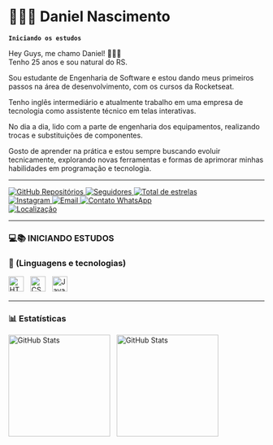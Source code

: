# 👨🏻‍💻 Daniel Nascimento

**`Iniciando os estudos`**

Hey Guys, me chamo Daniel! 👋🏼😁  
Tenho 25 anos e sou natural do RS.

Sou estudante de Engenharia de Software e estou dando meus primeiros passos na área de desenvolvimento, com os cursos da Rocketseat.  

Tenho inglês intermediário e atualmente trabalho em uma empresa de tecnologia como assistente técnico em telas interativas.  

No dia a dia, lido com a parte de engenharia dos equipamentos, realizando trocas e substituições de componentes.  

Gosto de aprender na prática e estou sempre buscando evoluir tecnicamente, explorando novas ferramentas e formas de aprimorar minhas habilidades em programação e tecnologia.

---

<!-- Linha 1: Meus Repositórios - Seguidores - Estrelas -->
<a href="https://github.com/Daniel-Nascimento-13?tab=repositories">
  <img 
        alt="GitHub Repositórios" 
        title="Meus repositórios no GitHub" 
        src="https://custom-icon-badges.demolab.com/badge/-Meus%20Repositórios-gray?style=for-the-badge&logo=repo&logoColor=white" 
  />
</a>
<a href="https://github.com/Daniel-Nascimento-13?tab=followers">
  <img 
        alt="Seguidores" 
        title="Me siga no GitHub" 
        src="https://custom-icon-badges.demolab.com/github/followers/Daniel-Nascimento-13?color=236ad3&labelColor=1155ba&style=for-the-badge&logo=github&label=Seguidores&logoColor=white"
  />
</a>
<a href="https://github.com/Daniel-Nascimento-13?tab=repositories&sort=stargazers">
  <img 
        alt="Total de estrelas" 
        title="Total de estrelas GitHub" 
        src="https://custom-icon-badges.demolab.com/github/stars/Daniel-Nascimento-13?color=yellow&style=for-the-badge&labelColor=ffd500&logo=star&label=estrelas"
  />
</a>

<br/>

<!-- Linha 2: Instagram - Email - Contato -->
<a href="https://instagram.com/daniel_nascimennto" target="_blank">
  <img 
      alt="Instagram" 
      title="Me siga no Instagram" 
      src="https://custom-icon-badges.demolab.com/badge/-@daniel_nascimennto-black?style=for-the-badge&logo=instagram&logoColor=white" 
  />
</a>
<a href="mailto:danielnascimento779@hotmail.com">
  <img 
        alt="Email" 
        title="Me envie um email" 
        src="https://custom-icon-badges.demolab.com/badge/-danielnascimento779%40hotmail%2Ecom-black?style=for-the-badge&logo=mail&logoColor=white" 
  />
</a>
<a href="https://wa.me/555198922465">
  <img 
        alt="Contato WhatsApp" 
        title="Me contate pelo WhatsApp" 
        src="https://custom-icon-badges.demolab.com/badge/-+55%20(51)%2099892--2465-black?style=for-the-badge&logo=phone&logoColor=white" 
  />
</a>

<br/>

<!-- Linha 3: Localização -->
<a href="#">
  <img 
        alt="Localização" 
        title="Lajeado - RS" 
        src="https://custom-icon-badges.demolab.com/badge/-Lajeado--RS-gray?style=for-the-badge&logo=location&logoColor=white" 
  />       
</a>

---

### 💻📚 INICIANDO ESTUDOS
### 🤖 (Linguagens e tecnologias)

<img 
    align="left" 
    alt="HTML"
    title="HTML" 
    width="30px" 
    style="padding-right: 10px;" 
    src="https://cdn.jsdelivr.net/gh/devicons/devicon@latest/icons/html5/html5-original.svg" 
/>
<img 
    align="left" 
    alt="CSS" 
    title="CSS"
    width="30px" 
    style="padding-right: 10px;" 
    src="https://cdn.jsdelivr.net/gh/devicons/devicon@latest/icons/css3/css3-original.svg" 
/>
<img 
    align="left" 
    alt="JavaScript" 
    title="JavaScript"
    width="30px" 
    style="padding-right: 10px;" 
    src="https://cdn.jsdelivr.net/gh/devicons/devicon@latest/icons/javascript/javascript-original.svg" 
/>

<br/>
<br/>

---

### 📊 Estatísticas

<p>
  <img 
    align="left" 
    alt="GitHub Stats" 
    height="200" 
    style="padding-right: 10px;" 
    src="https://github-readme-stats.vercel.app/api?username=Daniel-Nascimento-13&show_icons=true&theme=dark&include_all_commits=true&locale=pt-br" 
  />

  <img 
      align="left" 
      alt="GitHub Stats" 
      height="200" 
      src="https://github-readme-stats.vercel.app/api/top-langs/?username=daniel-nascimento-13&theme=dark&layout=compact&custom_title=Tecnologias&langs_count=9" 
  />
</p>











